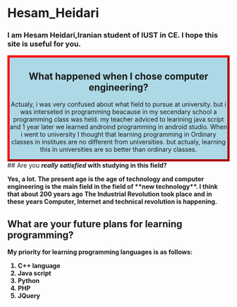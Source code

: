 # Hesam_Heidari
### I am Hesam Heidari,Iranian student of IUST in CE. I hope this site is useful for you.

<style>
.myDiv {
  border: 5px outset red;
  background-color: lightblue;
  text-align: center;
}
</style>
</head>
<body>

<div class="myDiv">

## What happened when I chose computer engineering? 
<p> 
Actualy, i was very confused about what field to pursue at university. but i was interseted in programming beacause in my secendary school a programming class was held. my teacher adviced to learining java script and 1 year later we learned androind programming in android studio.
When i went to university I thought that learning programming in Ordinary classes in institues are no different from universities. but actualy, learning this in universities are so better than ordinary classes.
 

</div>
## Are you <strong><em>really satisfied</em> with studying in this field? 
<p> 
Yes, a lot. The present age is the age of technology and computer engineering is the main field in the field of **new technology**. 
I think that about 200 years ago The Industrial Revolution took place and in these years Computer, Internet and technical revolution is happening. 
 

## What are your future plans for learning programming? 
<p>
 My priority for learning programming languages is as follows: 
 
 <ol>
<li>C++ language</li>
<li>Java script</li>
<li>Python</li>
<li>PHP</li>
 <li>JQuery</li>
</ol>
 
